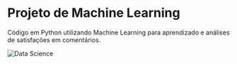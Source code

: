 
<body>
    <div class="container">
        <h1>Projeto de Machine Learning</h1>
        <p>Código em Python utilizando Machine Learning para aprendizado e análises de satisfações em comentários.</p>
        <div class="image-container">
            <img src="https://via.placeholder.com/600x400" alt="Data Science">
        </div>
    </div>
</body>
</html>
